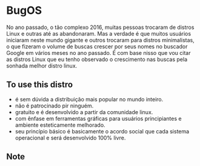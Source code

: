 # BugOS
No ano passado, o tão complexo 2016, muitas pessoas trocaram de distros Linux e outras até as abandonaram. Mas a verdade é que muitos usuários iniciaram neste mundo gigante e outros trocaram para distros minimalistas, o que fizeram o volume de buscas crescer por seus nomes no buscador Google em vários meses no ano passado. É com base nisso que vou citar as distros Linux que eu tenho observado o crescimento nas buscas pela sonhada melhor distro linux.

## To use this distro
- é sem dúvida a distribuição mais popular no mundo inteiro.
- não é patrocinado pir ninguém.
- gratuito e é desenvolvido a partir da comunidade linux.
- com ênfase em ferramentas gráficas para usuários principiantes e ambiente esteticamente melhorado.
- seu princípio básico é basicamente o acordo social que cada sistema operacional e será desenvolvido 100% livre.

## Note